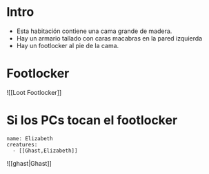 # Intro
- Esta habitación contiene una cama grande de madera.
- Hay un armario tallado con caras macabras en la pared izquierda
- Hay un footlocker al pie de la cama.



# Footlocker
![[Loot Footlocker]]

# Si los PCs tocan el footlocker
```encounter
name: Elizabeth
creatures:
  - [[Ghast,Elizabeth]]
```
![[ghast|Ghast]]